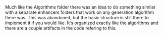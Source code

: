 Much like the Algorithms folder there was an idea to do something similar with a separate enhancers folders that work on any generation algorithm there was.
This was abandoned, but the basic structure is still there to implement it if you would like. It's organized exactly like the algorithms and there are a couple
artifacts in the code refering to this.
